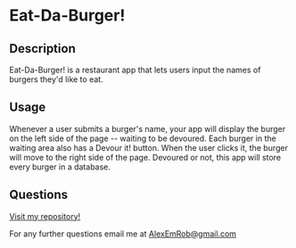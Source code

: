 # Eat-Da-Burger!
## Description
Eat-Da-Burger! is a restaurant app that lets users input the names of burgers they'd like to eat.
## Usage
Whenever a user submits a burger's name, your app will display the burger on the left side of the page -- waiting to be devoured. Each burger in the waiting area also has a Devour it! button. When the user clicks it, the burger will move to the right side of the page. Devoured or not, this app will store every burger in a database.

## Questions

[Visit my repository!](https://www.github.com/alexemrob)

For any further questions email me at AlexEmRob@gmail.com
